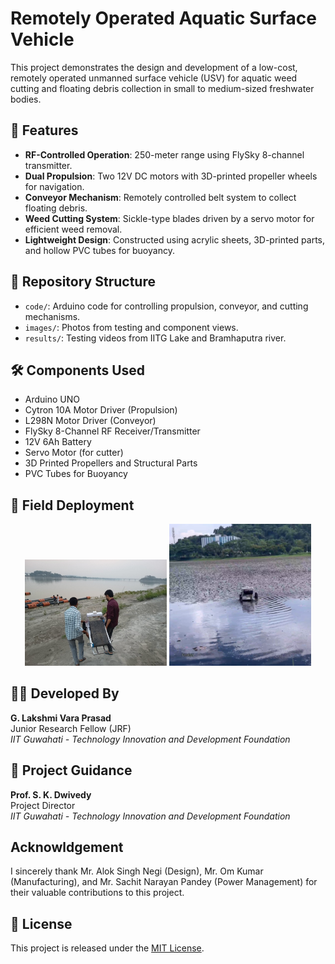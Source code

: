 # Remotely Operated Aquatic Surface Vehicle

This project demonstrates the design and development of a low-cost, remotely operated unmanned surface vehicle (USV) for aquatic weed cutting and floating debris collection in small to medium-sized freshwater bodies.

## 🚀 Features

- **RF-Controlled Operation**: 250-meter range using FlySky 8-channel transmitter.
- **Dual Propulsion**: Two 12V DC motors with 3D-printed propeller wheels for navigation.
- **Conveyor Mechanism**: Remotely controlled belt system to collect floating debris.
- **Weed Cutting System**: Sickle-type blades driven by a servo motor for efficient weed removal.
- **Lightweight Design**: Constructed using acrylic sheets, 3D-printed parts, and hollow PVC tubes for buoyancy.

## 📂 Repository Structure

- `code/`: Arduino code for controlling propulsion, conveyor, and cutting mechanisms.
- `images/`: Photos from testing and component views.
- `results/`: Testing videos from IITG Lake and Bramhaputra river.

## 🛠 Components Used

- Arduino UNO
- Cytron 10A Motor Driver (Propulsion)
- L298N Motor Driver (Conveyor)
- FlySky 8-Channel RF Receiver/Transmitter
- 12V 6Ah Battery 
- Servo Motor (for cutter)
- 3D Printed Propellers and Structural Parts
- PVC Tubes for Buoyancy

## 📸 Field Deployment
<p align="center">
  <img src="results/brahmaputra_test.png" width="45%">
  <img src="results/Testing_in_IITG_Lake.png" width="45%">
</p>

## 👨‍🔬 Developed By
<tr> <td align="center"> <strong>G. Lakshmi Vara Prasad</strong><br> Junior Research Fellow (JRF)<br> <em>IIT Guwahati - Technology Innovation and Development Foundation</em> </td> </tr> <br>

## 🧭 Project Guidance
<tr> <td align="center"> <strong>Prof. S. K. Dwivedy</strong><br> Project Director<br> <em>IIT Guwahati - Technology Innovation and Development Foundation</em> </td> </tr> 

## Acknowldgement  
I sincerely thank Mr. Alok Singh Negi (Design), Mr. Om Kumar (Manufacturing), and Mr. Sachit Narayan Pandey (Power Management) for their valuable contributions to this project.

## 📄 License

This project is released under the [MIT License](LICENSE).
